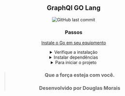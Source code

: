 <div align="center">

## GraphQl GO Lang

</div>


<div align="center">
<img alt="GitHub last commit" src="https://img.shields.io/github/last-commit/mrdouglasmorais/13-graphql">
</div>

<div align="center">

### Passos

[Instale o Go em seu equipmento](https://go.dev/doc/install)

<details>
<summary>Verifique a instalação</summary>

> Terminal 
```go
 go --version
```
</details>

<details>
<summary>Instalar dependências</summary>

> Terminal 
```go
 go mod tidy
```
</details>

<details>
<summary>Para iniciar o projeto</summary>

> Terminal 
```go
 go run cmd/server/server.go 
```
</details>


</div>

<div align="center">

> ### **Que a força esteja com você.**
> 
> ### Desenvolvido por **Douglas Morais**

</div>